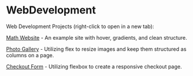 # WebDevelopment

Web Development Projects (right-click to open in a new tab):

[Math Website](http://austrotek.com/examplesites/mathsite/) - An example site with hover, gradients, and clean structure. 

[Photo Gallery](http://austrotek.com/examplesites/photogallery) - Utilizing flex to resize images and keep them structured as columns on a page. 

[Checkout Form](http://austrotek.com/examplesites/checkout/) - Utilizing flexbox to create a responsive checkout page.
